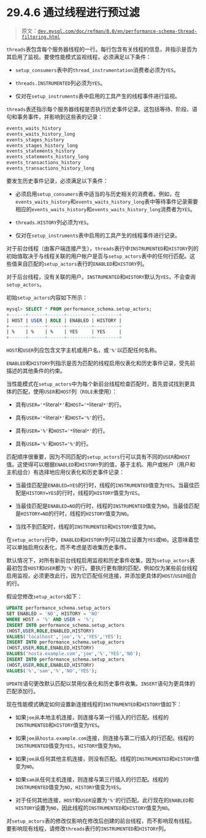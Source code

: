 # 29.4.6 通过线程进行预过滤

> 原文：[`dev.mysql.com/doc/refman/8.0/en/performance-schema-thread-filtering.html`](https://dev.mysql.com/doc/refman/8.0/en/performance-schema-thread-filtering.html)

`threads`表包含每个服务器线程的一行。每行包含有关线程的信息，并指示是否为其启用了监视。要使性能模式监视线程，必须满足以下条件：

+   `setup_consumers`表中的`thread_instrumentation`消费者必须为`YES`。

+   `threads.INSTRUMENTED`列必须为`YES`。

+   仅对在`setup_instruments`表中启用的工具产生的线程事件进行监视。

`threads`表还指示每个服务器线程是否执行历史事件记录。这包括等待、阶段、语句和事务事件，并影响到这些表的记录：

```sql
events_waits_history
events_waits_history_long
events_stages_history
events_stages_history_long
events_statements_history
events_statements_history_long
events_transactions_history
events_transactions_history_long
```

要发生历史事件记录，必须满足以下条件：

+   必须启用`setup_consumers`表中适当的与历史相关的消费者。例如，在`events_waits_history`和`events_waits_history_long`表中等待事件记录需要相应的`events_waits_history`和`events_waits_history_long`消费者为`YES`。

+   `threads.HISTORY`列必须为`YES`。

+   仅对在`setup_instruments`表中启用的工具产生的线程事件进行记录。

对于前台线程（由客户端连接产生），`threads`表行中`INSTRUMENTED`和`HISTORY`列的初始值取决于与线程关联的用户帐户是否与`setup_actors`表中的任何行匹配。这些值来自匹配的`setup_actors`表行的`ENABLED`和`HISTORY`列。

对于后台线程，没有关联的用户。`INSTRUMENTED`和`HISTORY`默认为`YES`，不会查询`setup_actors`。

初始`setup_actors`内容如下所示：

```sql
mysql> SELECT * FROM performance_schema.setup_actors;
+------+------+------+---------+---------+
| HOST | USER | ROLE | ENABLED | HISTORY |
+------+------+------+---------+---------+
| %    | %    | %    | YES     | YES     |
+------+------+------+---------+---------+
```

`HOST`和`USER`列应包含文字主机或用户名，或`'%'`以匹配任何名称。

`ENABLED`和`HISTORY`列指示是否为匹配的线程启用仪表化和历史事件记录，受先前描述的其他条件的约束。

当性能模式在`setup_actors`中为每个新前台线程检查匹配时，首先尝试找到更具体的匹配，使用`USER`和`HOST`列（`ROLE`未使用）：

+   具有`USER='*`literal`*'`和`HOST='*`literal`*'`的行。

+   具有`USER='*`literal`*'`和`HOST='%'`的行。

+   具有`USER='%'`和`HOST='*`literal`*'`的行。

+   具有`USER='%'`和`HOST='%'`的行。

匹配顺序很重要，因为不同匹配的`setup_actors`行可以具有不同的`USER`和`HOST`值。这使得可以根据`ENABLED`和`HISTORY`列的值，基于主机、用户或帐户（用户和主机组合）有选择地应用仪表化和历史事件记录：

+   当最佳匹配是`ENABLED=YES`的行时，线程的`INSTRUMENTED`值变为`YES`。当最佳匹配是`HISTORY=YES`的行时，线程的`HISTORY`值变为`YES`。

+   当最佳匹配是`ENABLED=NO`的行时，线程的`INSTRUMENTED`值变为`NO`。当最佳匹配是`HISTORY=NO`的行时，线程的`HISTORY`值变为`NO`。

+   当找不到匹配时，线程的`INSTRUMENTED`和`HISTORY`值变为`NO`。

在`setup_actors`行中，`ENABLED`和`HISTORY`列可以独立设置为`YES`或`NO`。这意味着您可以单独启用仪表化，而不考虑是否收集历史事件。

默认情况下，对所有新前台线程启用监视和历史事件收集，因为`setup_actors`表最初包含`HOST`和`USER`都为`'%'`的行。要执行更有限的匹配，例如仅为某些前台线程启用监视，必须更改此行，因为它匹配任何连接，并添加更具体的`HOST`/`USER`组合的行。

假设您修改`setup_actors`如下：

```sql
UPDATE performance_schema.setup_actors
SET ENABLED = 'NO', HISTORY = 'NO'
WHERE HOST = '%' AND USER = '%';
INSERT INTO performance_schema.setup_actors
(HOST,USER,ROLE,ENABLED,HISTORY)
VALUES('localhost','joe','%','YES','YES');
INSERT INTO performance_schema.setup_actors
(HOST,USER,ROLE,ENABLED,HISTORY)
VALUES('hosta.example.com','joe','%','YES','NO');
INSERT INTO performance_schema.setup_actors
(HOST,USER,ROLE,ENABLED,HISTORY)
VALUES('%','sam','%','NO','YES');
```

`UPDATE`语句更改默认匹配以禁用仪表化和历史事件收集。`INSERT`语句为更具体的匹配添加行。

现在性能模式确定如何设置新连接线程的`INSTRUMENTED`和`HISTORY`值如下：

+   如果`joe`从本地主机连接，则连接与第一行插入的行匹配。线程的`INSTRUMENTED`和`HISTORY`值变为`YES`。

+   如果`joe`从`hosta.example.com`连接，则连接与第二行插入的行匹配。线程的`INSTRUMENTED`值变为`YES`，`HISTORY`值变为`NO`。

+   如果`joe`从任何其他主机连接，则没有匹配。线程的`INSTRUMENTED`和`HISTORY`值变为`NO`。

+   如果`sam`从任何主机连接，则连接与第三行插入的行匹配。线程的`INSTRUMENTED`值变为`NO`，`HISTORY`值变为`YES`。

+   对于任何其他连接，`HOST`和`USER`设置为`'%'`的行匹配。此行现在的`ENABLED`和`HISTORY`设置为`NO`，因此线程的`INSTRUMENTED`和`HISTORY`值变为`NO`。

对`setup_actors`表的修改仅影响在修改后创建的前台线程，而不影响现有线程。要影响现有线程，请修改`threads`表行的`INSTRUMENTED`和`HISTORY`列。
